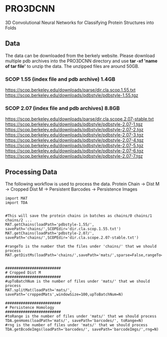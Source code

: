 # PRO3DCNN
3D Convolutional Neural Networks for Classifying Protein Structures into Folds


## Data

The data can be downloaded from the berkely website. 
Please download multiple pdb archives into the PRO3DCNN directory and use  **tar -xf 'name of tar file'** to unzip the data.
The unzipped files are around 50GB.

### SCOP 1.55 (index file and pdb archive) 1.4GB
https://scop.berkeley.edu/downloads/parse/dir.cla.scop.1.55.txt
https://scop.berkeley.edu/downloads/pdbstyle/pdbstyle-1.55.tgz

### SCOP 2.07 (index file and pdb archives) 8.8GB
https://scop.berkeley.edu/downloads/parse/dir.cla.scope.2.07-stable.txt
https://scop.berkeley.edu/downloads/pdbstyle/pdbstyle-2.07-1.tgz
https://scop.berkeley.edu/downloads/pdbstyle/pdbstyle-2.07-2.tgz
https://scop.berkeley.edu/downloads/pdbstyle/pdbstyle-2.07-3.tgz
https://scop.berkeley.edu/downloads/pdbstyle/pdbstyle-2.07-4.tgz
https://scop.berkeley.edu/downloads/pdbstyle/pdbstyle-2.07-5.tgz
https://scop.berkeley.edu/downloads/pdbstyle/pdbstyle-2.07-6.tgz
https://scop.berkeley.edu/downloads/pdbstyle/pdbstyle-2.07-7.tgz

## Processing Data

The following workflow is used to process the data.
Protein Chain -> Dist M  -> Cropped Dist M
                         -> Persistent Barcodes -> Persistence Images 
                         
````
import MAT
import TDA


#This will save the protein chains in batches as chains/0 chains/1 chains/2 ...
MAT.getChains(loadPath='pdbstyle-1.55/', savePath='chains/',SCOPEdir='dir.cla.scop.1.55.txt')
MAT.getChains(loadPath='pdbstyle-2.07/', savePath='chains/',SCOPEdir='dir.cla.scope.2.07-stable.txt')

#rangeTo is the number that the files under 'chains/' that we should process
MAT.getDistMs(loadPath='chains/',savePath='mats/',sparse=False,rangeTo=N)


#########################
# Cropped Dist M
#########################
#upToBatchNum is the number of files under 'mats/' that we should process
MAT.splitMat(loadPath='mats/', savePath='croppedMats',windowSize=100,upToBatchNum=N)

#########################
# Persistence Homology
#########################
#toRange is the number of files under 'mats/' that we should process
TDA.genHoms(loadPath='mats/', savePath='barcodes/', toRange=N)
#rng is the number of files under 'mats/' that we should process
TDA.getBcodeImgs(loadPath='barcodes/', savePath='barcodeImgs/',rng=N)


````
